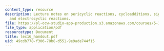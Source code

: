 ```yaml
---
content_type: resource
description: Lecture notes on pericyclic reactions, cycloadditions, sigmatropic rearrangements,
  and electrocyclic reactions.
file: https://ol-ocw-studio-app-production.s3.amazonaws.com/courses/5-13-organic-chemistry-ii-fall-2003/49cdb778f30678b8d5519e9ade744f15_lec16_handout.pdf
file_type: application/pdf
resourcetype: Document
title: lec16_handout.pdf
uid: 49cdb778-f306-78b8-d551-9e9ade744f15
---
```

